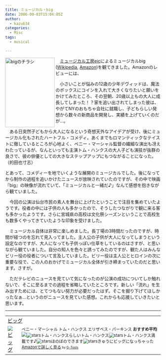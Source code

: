 ```yaml
---
title: ミュージカル・big
date: 2006-09-03T15:04:05Z
author:
  - kazu634
categories:
  - Misc
tags:
  - musical

---
```

<div class="section">
<p>
<a href="http://yayresu.com/" onclick="__gaTracker('send', 'event', 'outbound-article', 'http://yayresu.com/', '');" target="_blank"><img width="160" align="left" alt="bigのチラシ" src="http://image.blog.livedoor.jp/simoom634/imgs/0/3/03aede01-s.jpg" height="225" border="0" class="pict" /></a>
</p></p> 
  
<p>
    　<a href="http://yayresu.com/" onclick="__gaTracker('send', 'event', 'outbound-article', 'http://yayresu.com/', 'ミュージカル工房eic');" target="_blank">ミュージカル工房eic</a>によるミュージカルbig (<a href="http://en.wikipedia.org/wiki/Big" onclick="__gaTracker('send', 'event', 'outbound-article', 'http://en.wikipedia.org/wiki/Big', 'Wikipedia');" target="blank">Wikipedia</a>, <a href="http://www.amazon.co.jp/gp/product/B0002E4F6Y" onclick="__gaTracker('send', 'event', 'outbound-article', 'http://www.amazon.co.jp/gp/product/B0002E4F6Y', 'Amazon');" target="blank">Amazon</a>)を観てきました。Amazonのレビューには、
</p>
  
<p>
<blockquote>
</blockquote>
</p>
  
<p>
    　小さいことが悩みの12歳の少年デヴィッドは、魔法のボックスにコインを入れて大きくなりたいと願いをかけてみたところ、その翌朝、20歳以上もの大人に成長してしまった！？家を追い出されてしまった彼は、やがてNYのおもちゃ会社に就職し、子どもらしい発想から数々の新商品を開発し、実績を上げていくのだが…。
</p></p> 
  
<p>
    　ある日突然子どもから大人になるという奇想天外なアイデアが受け、後にミュージカル化もされたハートフル・コメディ。あくまでもロマンティックなテイストに徹しているところが心地よく、ペニー・マーシャル監督の繊細な演出も冴えわたっているが、なんといっても主演トム・ハンクスの大人子ども演技が抜群の良さで、彼の俳優としての大きなステップアップにもつながることになった。（的田也寸志）
</p></p> 
  
<p>
    とあって、コメディーを地でいくような展開のミュージカルでした。後になってから制作の過程を追いかけたニュースが放映されていたのですが、その中で映画『big』の映像が流れていて、「ミュージカルと一緒だ♪」なんて感想を抱きながら観ていました。
</p></p> 
  
<p>
    　今回の公演は仙台市民の素人を舞台に上げたということで注目を集めていたようです。役者の中には子供の人も多かったので、そうしたつながりで観に来る客も多かったようです。さらに宮城県の高校は文化祭シーズンということで高校生も数多くやってきていたような印象を受けました。
</p></p> 
  
<p>
    　ミュージカル自体は非常に楽しめました。長丁場の3時間だったのですが、時間が経つのを忘れて見入ってました。主人公の子供が大人になってしまうという設定なのですが、大人になっても子供っぽい仕草をしているのはさすが、と思いながら観ていました。自分の知人を色々と誘ってみたのですが、観た人はみんなビリー役の役者について言及していました。ビリー役は主人公とヒロインの次に重要な役で、この人のおかげでミュージカル全体が引き締まっていたのだと思います。さすが。
</p></p> 
  
<p>
    　ただテレビのニュースを見ていて気になったのが公演の成功についてしか触れないで、そこに至るまでの過程を省略していたところです。新しい「流れ」を生み出すためには、とてつもない努力が必要だったはず。そこを掘り下げてほしかったなぁ…というのがニュースを見ていた感想。これからも応援していきたいと思います。
</p>
  
<hr />
  
<p>
<center>
</center>
</p>
  
<p>
<table cellpadding="5" border="0">
<tr>
<td colspan="2">
<a href="https://www.amazon.co.jp/exec/obidos/ASIN/B00005ULCR/goodpic-22/" onclick="__gaTracker('send', 'event', 'outbound-article', 'https://www.amazon.co.jp/exec/obidos/ASIN/B00005ULCR/goodpic-22/', 'ビッグ');" target="_top">ビッグ</a>
</td>
</tr>
      
<tr>
<td valign="top">
<a href="https://www.amazon.co.jp/exec/obidos/ASIN/B00005ULCR/goodpic-22/" onclick="__gaTracker('send', 'event', 'outbound-article', 'https://www.amazon.co.jp/exec/obidos/ASIN/B00005ULCR/goodpic-22/', '');" target="_top"><img alt="ビッグ" src="http://images.amazon.com/images/P/B00005ULCR.01._SCMZZZZZZZ_.jpg" border="0" /></a>
</td>
        
<td valign="top">
<font size="-1">ペニー・マーシャル トム・ハンクス エリザベス・パーキンス <strong>おすすめ平均</strong> <img src="http://g-images.amazon.com/images/G/01/detail/stars-5-0.gif" /><img alt="stars" src="http://g-images.amazon.com/images/G/01/detail/stars-5-0.gif" />トム・ハンクスらしいトム・ハンクス<img alt="stars" src="http://g-images.amazon.com/images/G/01/detail/stars-5-0.gif" />トム・ハンクス満載です♪<img alt="stars" src="http://g-images.amazon.com/images/G/01/detail/stars-5-0.gif" />ほのぼのできます<img alt="stars" src="http://g-images.amazon.com/images/G/01/detail/stars-5-0.gif" />きゅうにビッグになっちゃった<a href="https://www.amazon.co.jp/exec/obidos/ASIN/B00005ULCR/goodpic-22/" onclick="__gaTracker('send', 'event', 'outbound-article', 'https://www.amazon.co.jp/exec/obidos/ASIN/B00005ULCR/goodpic-22/', 'Amazonで詳しく見る');" target="_top">Amazonで詳しく見る</a></font><font size="-2"> by <a href="http://www.goodpic.com/mt/aws/index.html" onclick="__gaTracker('send', 'event', 'outbound-article', 'http://www.goodpic.com/mt/aws/index.html', 'G-Tools');">G-Tools</a></font>
</td>
</tr>
</table>
</p>
</div>

